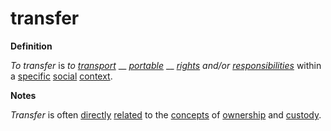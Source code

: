 # transfer

**Definition**

_To transfer_ is _to_ [_transport_](https://github.com/gcassel/Modular-Organization-Terminology/blob/master/terms/transport.md) __ [_portable_](https://github.com/gcassel/Modular-Organization-Terminology/blob/master/terms/portable.md) __ [_rights_](https://github.com/gcassel/Modular-Organization-Terminology/blob/master/terms/right.md) _and/or_ [_responsibilities_](https://github.com/gcassel/Modular-Organization-Terminology/blob/master/terms/responsibility.md) within a [specific](https://github.com/gcassel/Modular-Organization-Terminology/blob/master/terms/specific.md) [social](https://github.com/gcassel/Modular-Organization-Terminology/blob/master/terms/social.md) [context](https://github.com/gcassel/Modular-Organization-Terminology/blob/master/terms/context.md).

**Notes**

_Transfer_ is often [directly](https://github.com/gcassel/Modular-Organization-Terminology/blob/master/terms/direct.md) [related](https://github.com/gcassel/Modular-Organization-Terminology/blob/master/terms/relate.md) to the [concepts](https://github.com/gcassel/Modular-Organization-Terminology/blob/master/terms/concept.md) of [ownership](https://github.com/gcassel/Modular-Organization-Terminology/blob/master/terms/own.md) and [custody](https://github.com/gcassel/Modular-Organization-Terminology/blob/master/terms/custody.md).
